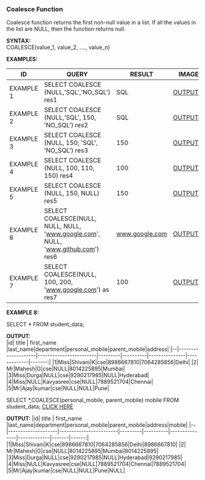 ### Coalesce Function

Coalesce function returns the first non-null value in a list. If all the values in the list are NULL, then the function returns null.

<b>SYNTAX:</b><br> COALESCE(value_1, value_2, ...., value_n)

<b>EXAMPLES:</b>

|ID| QUERY               | RESULT              |IMAGE
|--|------------------------ |--------------------|----:|
|EXAMPLE 1|SELECT COALESCE (NULL,'SQL','NO_SQL') res1 |SQL |[OUTPUT](https://github.com/Tungana-Bhavya/SQL/blob/main/DATA%20TRANSFORMATION/COALESCE%20FUNCTION/IMAGES/C_1.jpg)|
|EXAMPLE 2|SELECT COALESCE (NULL,'SQL', 150, 'NO_SQL') res2|SQL|[OUTPUT](https://github.com/Tungana-Bhavya/SQL/blob/main/DATA%20TRANSFORMATION/COALESCE%20FUNCTION/IMAGES/C_2.jpg)|
|EXAMPLE 3|SELECT COALESCE (NULL, 150, 'SQL', 'NO_SQL') res3|150|[OUTPUT](https://github.com/Tungana-Bhavya/SQL/blob/main/DATA%20TRANSFORMATION/COALESCE%20FUNCTION/IMAGES/C_3.jpg)|
|EXAMPLE 4|SELECT COALESCE (NULL, 100, 110, 150) res4|100|[OUTPUT](https://github.com/Tungana-Bhavya/SQL/blob/main/DATA%20TRANSFORMATION/COALESCE%20FUNCTION/IMAGES/C_4.jpg)|
|EXAMPLE 5|SELECT COALESCE (NULL, 150, NULL) res5|150|[OUTPUT](https://github.com/Tungana-Bhavya/SQL/blob/main/DATA%20TRANSFORMATION/COALESCE%20FUNCTION/IMAGES/C_5.jpg)|
|EXAMPLE 6|SELECT COALESCE(NULL, NULL, NULL, 'www.google.com', NULL, 'www.github.com') res6|www.google.com|[OUTPUT](https://github.com/Tungana-Bhavya/SQL/blob/main/DATA%20TRANSFORMATION/COALESCE%20FUNCTION/IMAGES/C_6.jpg)|
|EXAMPLE 7|SELECT COALESCE(NULL, 100, 200, 'www.google.com') as res7|100|[OUTPUT](https://github.com/Tungana-Bhavya/SQL/blob/main/DATA%20TRANSFORMATION/COALESCE%20FUNCTION/IMAGES/C_7.jpg)|

<b>EXAMPLE 8:</b> <br>

SELECT * FROM student_data;

<b>OUTPUT:</b><br>
|id| title              | first_name             |last_name|department|personal_mobile|parent_mobile|address|
|--|--------------------|------------------------|---------|----------|---------------|-------------|-------:|
|1|Miss|Shivani|K|cse|8986667810|7064285856|Delhi|
|2|	Mr|Mahesh|G|cse|NULL|8014225895|Mumbai|
|3|Miss|Durga|NULL|cse|9290217985|NULL|Hyderabad|
|4|Miss|NULL|Kavyasree|cse|NULL|7889521704|Chennai|
|5|Mr|Ajay|kumar|cse|NULL|NULL|Pune|

SELECT *,COALESCE(personal_mobile, parent_mobile) mobile FROM student_data; [CLICK HERE](https://github.com/Tungana-Bhavya/SQL/blob/main/DATA%20TRANSFORMATION/COALESCE%20FUNCTION/IMAGES/COALESCE_EXAMPLE.jpg)

<b>OUTPUT:</b>
|id| title              | first_name             |last_name|department|personal_mobile|parent_mobile|address|mobile|
|--|--------------------|------------------------|---------|----------|---------------|-------------|-------|------:|
|1|Miss|Shivani|K|cse|8986667810|7064285856|Delhi|8986667810|
|2|	Mr|Mahesh|G|cse|NULL|8014225895|Mumbai|8014225895|
|3|Miss|Durga|NULL|cse|9290217985|NULL|Hyderabad|9290217985|
|4|Miss|NULL|Kavyasree|cse|NULL|7889521704|Chennai|7889521704|
|5|Mr|Ajay|kumar|cse|NULL|NULL|Pune|NULL|





